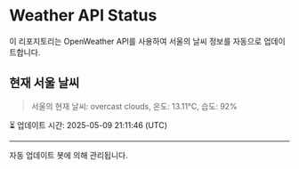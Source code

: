 
# Weather API Status

이 리포지토리는 OpenWeather API를 사용하여 서울의 날씨 정보를 자동으로 업데이트합니다.

## 현재 서울 날씨
> 서울의 현재 날씨: overcast clouds, 온도: 13.11°C, 습도: 92%

⏳ 업데이트 시간: 2025-05-09 21:11:46 (UTC)

---
자동 업데이트 봇에 의해 관리됩니다.

